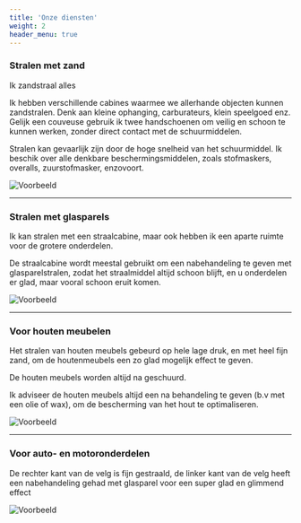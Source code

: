 ```yaml
---
title: 'Onze diensten'
weight: 2
header_menu: true
---
```


### Stralen met zand

Ik zandstraal alles

Ik hebben verschillende cabines waarmee we allerhande objecten kunnen zandstralen. Denk aan kleine ophanging, carburateurs, klein speelgoed enz. Gelijk een couveuse gebruik ik twee handschoenen om veilig en schoon te kunnen werken, zonder direct contact met de schuurmiddelen.

Stralen kan gevaarlijk zijn door de hoge snelheid van het schuurmiddel. Ik beschik over alle denkbare beschermingsmiddelen, zoals stofmaskers, overalls, zuurstofmasker, enzovoort.

![Voorbeeld](images/apparatuur.jpg)

---

### Stralen met glasparels

Ik kan stralen met een straalcabine, maar ook hebben ik een aparte ruimte voor de grotere onderdelen.

De straalcabine wordt meestal gebruikt om een nabehandeling te geven met glasparelstralen, zodat het straalmiddel altijd schoon blijft, en u onderdelen er glad, maar vooral schoon eruit komen. 

![Voorbeeld](images/couveuse.jpg)

---

### Voor houten meubelen

Het stralen van houten meubels gebeurd op hele lage druk, en met heel fijn zand, om de houtenmeubels een zo glad mogelijk effect te geven.

De houten meubels worden altijd na geschuurd.

Ik adviseer de houten meubels altijd een na behandeling te geven (b.v met een olie of wax), om de bescherming van het hout te optimaliseren.

![Voorbeeld](images/kist-voor-na.jpg)

---

### Voor auto- en motoronderdelen

De rechter kant van de velg is fijn gestraald, de linker kant van de velg heeft een nabehandeling gehad met glasparel voor een super glad en glimmend effect 

![Voorbeeld](images/velg.jpg)
